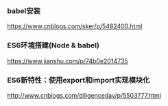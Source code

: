 ### babel安装
https://www.cnblogs.com/sker/p/5482400.html

### ES6环境搭建(Node & babel)
https://www.jianshu.com/p/74b0e2014735

### ES6新特性：使用export和import实现模块化
http://www.cnblogs.com/diligenceday/p/5503777.html

### 
